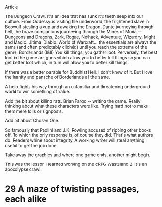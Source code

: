 Article


The Dungeon Crawl. It's an idea that has sunk it's teeth deep into our culture. From Oddessyus visiting the underworld, the frightened slave in Beowulf stealing a cup and awaking the Dragon, Dante journeying through hell, the brave companions journeying through the Mines of Moria --  Dungeons and Dragons, Zork, Rogue, Nethack, Adventure, Wizardry, Might and Magic, Ultima, Diablo, World of Warcraft... the essentials are always the same (and often predictably clichéd) until you reach the extreme of the genre, Borderlands (I&II) You kill things, you gather loot. Perversely, the best loot in the game are guns which allow you to better kill things so you can get better loot which, in turn will allow you to better kill things. 

If there was a better parable for Buddhist Hell, I don't know of it. But I love the inanity and panache of Borderlands all the same. 

A hero fights his way through an unfamiliar and threatening underground world to win something of value.

Add the bit about killing rats. Brian Fargo -- writing the game. Really thinking about what these characters were like. Trying hard not to make them mere foils or signposts. 
 
Add bit about Chosen One. 

So famously that Paolini and J.K. Rowling accused of ripping other books off. To which the only response is, of course they did. That's what authors do. Readers whine about integrity. A working writer will steal anything useful to get the job done.

Take away the graphics and where one game ends, another might begin. 

This was the lesson I learned working on the cRPG Wasteland 2. It's an apocolypse crawl. 


# 29 A maze of twisting passages, each alike
